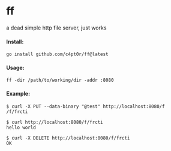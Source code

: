 # ff

a dead simple http file server, just works

#### Install:
`go install github.com/c4pt0r/ff@latest`

#### Usage:

`ff -dir /path/to/working/dir -addr :8080`

#### Example:

```
$ curl -X PUT --data-binary "@test" http://localhost:8080/f
/f/frcti

$ curl http://localhost:8080/f/frcti
hello world

$ curl -X DELETE http://localhost:8080/f/frcti
OK
```

